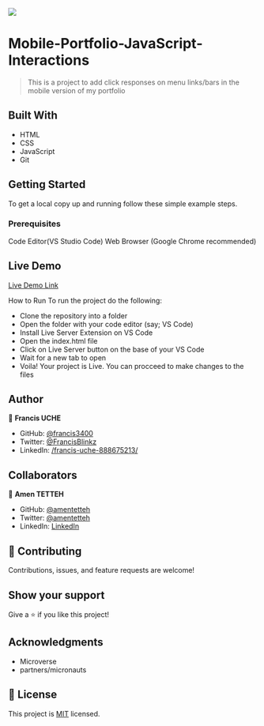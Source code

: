 ![](https://img.shields.io/badge/Microverse-blueviolet)

# Mobile-Portfolio-JavaScript-Interactions

> This is a project to add click responses on menu links/bars in the mobile version of my portfolio

## Built With

- HTML
- CSS
- JavaScript
- Git

## Getting Started

To get a local copy up and running follow these simple example steps.

### Prerequisites

Code Editor(VS Studio Code)
Web Browser (Google Chrome recommended)

## Live Demo

[Live Demo Link](https://peteugwu.github.io/Portfolio-set-up/)

How to Run
To run the project do the following:

- Clone the repository into a folder
- Open the folder with your code editor (say; VS Code)
- Install Live Server Extension on VS Code
- Open the index.html file
- Click on Live Server button on the base of your VS Code
- Wait for a new tab to open
- Voila! Your project is Live. You can procceed to make changes to the files

## Author

👤 **Francis UCHE**

- GitHub: [@francis3400](https://github.com/francis3400)
- Twitter: [@FrancisBlinkz](https://twitter.com/FrancisBlinkz)
- LinkedIn: [/francis-uche-888675213/](www.linkedin.com/in/francis-uche-888675213)

## Collaborators

👤 **Amen TETTEH**

- GitHub: [@amentetteh](https://github.com/amentetteh)
- Twitter: [@amentetteh](https://twitter.com/amentetteh)
- LinkedIn: [LinkedIn](https://linkedin.com/in/amentetteh)

## 🤝 Contributing

Contributions, issues, and feature requests are welcome!

## Show your support

Give a ⭐️ if you like this project!

## Acknowledgments

- Microverse
- partners/micronauts

## 📝 License

This project is [MIT](./LICENSE) licensed.
